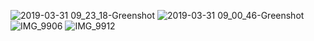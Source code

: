 ![2019-03-31 09_23_18-Greenshot](https://user-images.githubusercontent.com/41072101/55289625-fc1f8700-53c8-11e9-8cc3-8fd96af92d2e.png)
![2019-03-31 09_00_46-Greenshot](https://user-images.githubusercontent.com/41072101/55289626-fc1f8700-53c8-11e9-8200-e6329e143a24.png)
![IMG_9906](https://user-images.githubusercontent.com/41072101/55289597-ca0e2500-53c8-11e9-8532-1c95b95f8982.JPG)
![IMG_9912](https://user-images.githubusercontent.com/41072101/55289556-8ddac480-53c8-11e9-827d-b970db0aa1e8.JPG)
